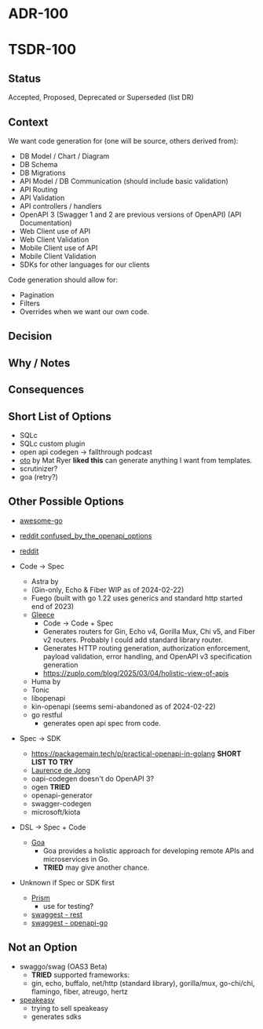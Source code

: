 # ADR-100
# TSDR-100

## Status

Accepted, Proposed, Deprecated or Superseded (list DR)

## Context

We want code generation for (one will be source, others derived from):
- DB Model / Chart / Diagram
- DB Schema
- DB Migrations
- API Model / DB Communication (should include basic validation)
- API Routing
- API Validation
- API controllers / handlers
- OpenAPI 3 (Swagger 1 and 2 are previous versions of OpenAPI) (API Documentation)
- Web Client use of API
- Web Client Validation
- Mobile Client use of API
- Mobile Client Validation
- SDKs for other languages for our clients

Code generation should allow for:
- Pagination
- Filters
- Overrides when we want our own code.

## Decision



## Why / Notes



## Consequences



## Short List of Options

- SQLc
- SQLc custom plugin
- open api codegen -> fallthrough podcast
- [oto](https://github.com/pacedotdev/oto/tree/main/otohttp) by Mat Ryer **liked this** can generate anything I want from templates.
- scrutinizer?
- goa (retry?)

## Other Possible Options

- [awesome-go](https://github.com/avelino/awesome-go?tab=readme-ov-file#go-generate-tools)
- [reddit confused_by_the_openapi_options](https://www.reddit.com/r/golang/comments/1gmhz08/confused_by_the_openapi_options_for_go/)
- [reddit](https://www.reddit.com/r/golang/comments/1avsog1/go_openapi_codegen/)

- Code → Spec
  - Astra by
  - (Gin-only, Echo & Fiber WIP as of 2024-02-22)
  - Fuego (built with go 1.22 uses generics and standard http started end of 2023)
  - [Gleece](https://github.com/gopher-fleece/gleece)
    - Code -> Code + Spec
    - Generates routers for Gin, Echo v4, Gorilla Mux, Chi v5, and Fiber v2 routers. Probably I could add standard library router.
    - Generates HTTP routing generation, authorization enforcement, payload validation, error handling, and OpenAPI v3 specification generation
    - https://zuplo.com/blog/2025/03/04/holistic-view-of-apis
  - Huma by
  - Tonic
  - libopenapi
  - kin-openapi (seems semi-abandoned as of 2024-02-22)
  - go restful
    - generates open api spec from code.
- Spec → SDK
  - https://packagemain.tech/p/practical-openapi-in-golang **SHORT LIST TO TRY**
  - [Laurence de Jong](https://ldej.nl/post/generating-go-from-openapi-3/)
  - oapi-codegen
    doesn't do OpenAPI 3?
  - ogen **TRIED**
  - openapi-generator
  - swagger-codegen
  - microsoft/kiota
- DSL → Spec + Code
  - [Goa](https://github.com/goadesign/goa)
    - Goa provides a holistic approach for developing remote APIs and microservices in Go.
    - **TRIED** may give another chance.
- Unknown if Spec or SDK first
  - [Prism](https://stoplight.io/open-source/prism)
    - use for testing?
  - [swaggest - rest](https://github.com/swaggest/rest)
  - [swaggest - openapi-go](https://github.com/swaggest/openapi-go)

## Not an Option

- swaggo/swag (OAS3 Beta)
  - **TRIED** supported frameworks:
  - gin, echo, buffalo, net/http (standard library), gorilla/mux, go-chi/chi,
    flamingo, fiber, atreugo, hertz
- [speakeasy](https://www.speakeasy.com/docs/languages/golang/oss-comparison-go)
  - trying to sell speakeasy
  - generates sdks
